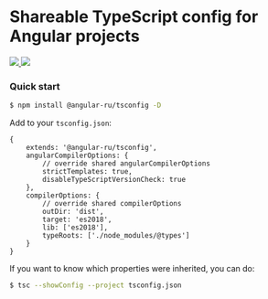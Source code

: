 # Shareable TypeScript config for Angular projects

<p>
  <a href="https://travis-ci.org/github/Angular-RU/angular-tsconfig">
    <img src="https://travis-ci.org/Angular-RU/angular-tsconfig.svg?branch=master" />
  </a>
  <a href="https://badge.fury.io/js/%40angular-ru%2Ftsconfig">
    <img src="https://badge.fury.io/js/%40angular-ru%2Ftsconfig.svg" />
  </a>
</p>

### Quick start

```bash
$ npm install @angular-ru/tsconfig -D
```

Add to your `tsconfig.json`:

```json5
{
    extends: '@angular-ru/tsconfig',
    angularCompilerOptions: {
        // override shared angularCompilerOptions
        strictTemplates: true,
        disableTypeScriptVersionCheck: true
    },
    compilerOptions: {
        // override shared compilerOptions
        outDir: 'dist',
        target: 'es2018',
        lib: ['es2018'],
        typeRoots: ['./node_modules/@types']
    }
}
```

If you want to know which properties were inherited, you can do:

```bash
$ tsc --showConfig --project tsconfig.json
```
